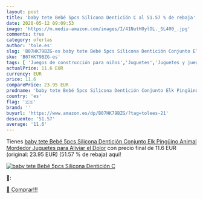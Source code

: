 ```yaml
---
layout: post
title: 'baby tete Bebé 5pcs Silicona Dentición C al 51.57 % de rebaja'
date: 2020-05-12 09:09:53
image: 'https://m.media-amazon.com/images/I/41NutHOylOL._SL400_.jpg'
comments: true
category: ofertas
author: 'tole.es'
slug: 'B07HK79BZG-es baby tete Bebé 5pcs Silicona Dentición Conjunto Elk...'
sku: 'B07HK79BZG-es'
tags: [ 'Juegos de construcción para niños','Juguetes','Juguetes y juegos','juguetes', ]
actualPrice: 11.6 EUR
currency: EUR
price: 11.6
comparePrice: 23.95 EUR
prodname: 'baby tete Bebé 5pcs Silicona Dentición Conjunto Elk Pingüino Animal Mordedor Juguetes para Aliviar el Dolor'
country: 'es'
flag: '🇪🇸'
brand: ''
buyurl: 'https://www.amazon.es/dp/B07HK79BZG/?tag=tolees-21'
descuento: '51.57'
average: '11.6'
---
```


Tienes [baby tete Bebé 5pcs Silicona Dentición Conjunto Elk Pingüino Animal Mordedor Juguetes para Aliviar el Dolor](https://www.amazon.es/dp/B07HK79BZG/?tag=tolees-21) con precio final de  11.6 EUR (original: 23.95 EUR) (51.57 %  de rebaja) aqui!

[![baby tete Bebé 5pcs Silicona Dentición C](https://m.media-amazon.com/images/I/41NutHOylOL._SL400_.jpg)](https://www.amazon.es/dp/B07HK79BZG/?tag=tolees-21)

🔎:


[🛒 Comprar!!!](https://www.amazon.es/dp/B07HK79BZG/?tag=tolees-21)
